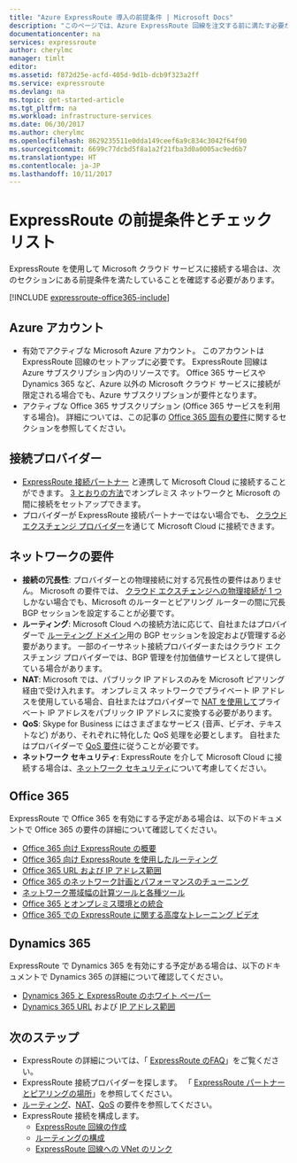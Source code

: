 ```yaml
---
title: "Azure ExpressRoute 導入の前提条件 | Microsoft Docs"
description: "このページでは、Azure ExpressRoute 回線を注文する前に満たす必要がある要件を一覧します。"
documentationcenter: na
services: expressroute
author: cherylmc
manager: timlt
editor: 
ms.assetid: f872d25e-acfd-405d-9d1b-dcb9f323a2ff
ms.service: expressroute
ms.devlang: na
ms.topic: get-started-article
ms.tgt_pltfrm: na
ms.workload: infrastructure-services
ms.date: 06/30/2017
ms.author: cherylmc
ms.openlocfilehash: 8629235511e0dda149ceef6a9c834c3042f64f90
ms.sourcegitcommit: 6699c77dcbd5f8a1a2f21fba3d0a0005ac9ed6b7
ms.translationtype: HT
ms.contentlocale: ja-JP
ms.lasthandoff: 10/11/2017
---
```

# <a name="expressroute-prerequisites--checklist"></a>ExpressRoute の前提条件とチェック リスト
ExpressRoute を使用して Microsoft クラウド サービスに接続する場合は、次のセクションにある前提条件を満たしていることを確認する必要があります。

[!INCLUDE [expressroute-office365-include](../../includes/expressroute-office365-include.md)]

## <a name="azure-account"></a>Azure アカウント
* 有効でアクティブな Microsoft Azure アカウント。 このアカウントは ExpressRoute 回線のセットアップに必要です。 ExpressRoute 回線は Azure サブスクリプション内のリソースです。 Office 365 サービスや Dynamics 365 など、Azure 以外の Microsoft クラウド サービスに接続が限定される場合でも、Azure サブスクリプションが要件となります。
* アクティブな Office 365 サブスクリプション (Office 365 サービスを利用する場合)。 詳細については、この記事の [Office 365 固有の要件](#office-365-specific-requirements)に関するセクションを参照してください。

## <a name="connectivity-provider"></a>接続プロバイダー

* [ExpressRoute 接続パートナー](expressroute-locations.md#partners) と連携して Microsoft Cloud に接続することができます。 [3 とおりの方法](expressroute-introduction.md)でオンプレミス ネットワークと Microsoft の間に接続をセットアップできます。
* プロバイダーが ExpressRoute 接続パートナーではない場合でも、 [クラウド エクスチェンジ プロバイダー](expressroute-locations.md#connectivity-through-exchange-providers)を通じて Microsoft Cloud に接続できます。

## <a name="network-requirements"></a>ネットワークの要件
* **接続の冗長性**: プロバイダーとの物理接続に対する冗長性の要件はありません。 Microsoft の要件では、 [クラウド エクスチェンジへの物理接続が 1 つ](expressroute-faqs.md#onep2plink)しかない場合でも、Microsoft のルーターとピアリング ルーターの間に冗長 BGP セッションを設定することが必要です。
* **ルーティング**: Microsoft Cloud への接続方法に応じて、自社またはプロバイダーで [ルーティング ドメイン](expressroute-circuit-peerings.md)用の BGP セッションを設定および管理する必要があります。 一部のイーサネット接続プロバイダーまたはクラウド エクスチェンジ プロバイダーでは、BGP 管理を付加価値サービスとして提供している場合があります。
* **NAT**: Microsoft では、パブリック IP アドレスのみを Microsoft ピアリング経由で受け入れます。 オンプレミス ネットワークでプライベート IP アドレスを使用している場合、自社またはプロバイダーで [NAT を使用して](expressroute-nat.md)プライベート IP アドレスをパブリック IP アドレスに変換する必要があります。
* **QoS**: Skype for Business にはさまざまなサービス (音声、ビデオ、テキストなど) があり、それぞれに特化した QoS 処理を必要とします。 自社またはプロバイダーで [QoS 要件](expressroute-qos.md)に従うことが必要です。
* **ネットワーク セキュリティ**: ExpressRoute を介して Microsoft Cloud に接続する場合は、[ネットワーク セキュリティ](../best-practices-network-security.md)について考慮してください。

## <a name="office-365"></a>Office 365
ExpressRoute で Office 365 を有効にする予定がある場合は、以下のドキュメントで Office 365 の要件の詳細について確認してください。

* [Office 365 向け ExpressRoute の概要](https://support.office.com/en-us/article/Azure-ExpressRoute-for-Office-365-6d2534a2-c19c-4a99-be5e-33a0cee5d3bd)
* [Office 365 向け ExpressRoute を使用したルーティング](https://support.office.com/en-us/article/Routing-with-ExpressRoute-for-Office-365-e1da26c6-2d39-4379-af6f-4da213218408)
* [Office 365 URL および IP アドレス範囲](https://support.office.com/en-us/article/Office-365-URLs-and-IP-address-ranges-8548a211-3fe7-47cb-abb1-355ea5aa88a2)
* [Office 365 のネットワーク計画とパフォーマンスのチューニング](https://support.office.com/en-us/article/Network-planning-and-performance-tuning-for-Office-365-e5f1228c-da3c-4654-bf16-d163daee8848)
* [ネットワーク帯域幅の計算ツールと各種ツール](https://support.office.com/en-us/article/Network-and-migration-planning-for-Office-365-f5ee6c33-bcd7-4b0b-b0f8-dc1d9fb8d132)
* [Office 365 とオンプレミス環境との統合](https://support.office.com/en-us/article/Office-365-integration-with-on-premises-environments-263faf8d-aa21-428b-aed3-2021837a4b65)
* [Office 365 での ExpressRoute に関する高度なトレーニング ビデオ](https://channel9.msdn.com/series/aer/)

## <a name="dynamics-365"></a>Dynamics 365
ExpressRoute で Dynamics 365 を有効にする予定がある場合は、以下のドキュメントで Dynamics 365 の詳細について確認してください。

* [Dynamics 365 と ExpressRoute のホワイト ペーパー](http://download.microsoft.com/download/B/2/8/B2896B38-9832-417B-9836-9EF240C0A212/Microsoft%20Dynamics%20365%20and%20ExpressRoute.pdf)
* [Dynamics 365 URL](https://support.microsoft.com/kb/2655102) および [IP アドレス範囲](https://support.microsoft.com/kb/2728473)

## <a name="next-steps"></a>次のステップ
* ExpressRoute の詳細については、「 [ExpressRoute のFAQ](expressroute-faqs.md)」をご覧ください。
* ExpressRoute 接続プロバイダーを探します。 「 [ExpressRoute パートナーとピアリングの場所](expressroute-locations.md)」を参照してください。
* [ルーティング](expressroute-routing.md)、[NAT](expressroute-nat.md)、[QoS](expressroute-qos.md) の要件を参照してください。
* ExpressRoute 接続を構成します。
  * [ExpressRoute 回線の作成](expressroute-howto-circuit-classic.md)
  * [ルーティングの構成](expressroute-howto-routing-classic.md)
  * [ExpressRoute 回線への VNet のリンク](expressroute-howto-linkvnet-classic.md)
